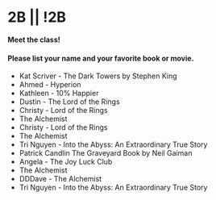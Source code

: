# 2B || !2B

**Meet the class!**

#### Please list your name and your favorite book or movie.
- Kat Scriver - The Dark Towers by Stephen King
- Ahmed - Hyperion
- Kathleen - 10% Happier
- Dustin - The Lord of the Rings
- Christy - Lord of the Rings
- The Alchemist
- Christy - Lord of the Rings
- The Alchemist
- Tri Nguyen - Into the Abyss: An Extraordinary True Story
- Patrick Candlin The Graveyard Book by Neil Gaiman
- Angela - The Joy Luck Club
- The Alchemist
- DDDave - The Alchemist
- Tri Nguyen - Into the Abyss: An Extraordinary True Story
